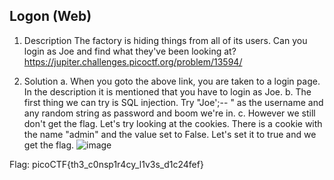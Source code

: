 ## Logon (Web)
1. Description
The factory is hiding things from all of its users. Can you login as Joe and find what they've been looking at? https://jupiter.challenges.picoctf.org/problem/13594/

2. Solution
a. When you goto the above link, you are taken to a login page. In the description it is mentioned that you have to login as Joe. 
b. The first thing we can try is SQL injection. Try "Joe';-- " as the username and any random string as password and boom we're in.
c. However we still don't get the flag. Let's try looking at the cookies. There is a cookie with the name "admin" and the value set to False. Let's set it to true and we get the flag.
![image](https://user-images.githubusercontent.com/78410304/131533823-81907933-20bc-49d4-a980-d675bf16b62b.png)


Flag: picoCTF{th3\_c0nsp1r4cy\_l1v3s\_d1c24fef}
